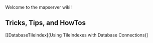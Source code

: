Welcome to the mapserver wiki!


## Tricks, Tips, and HowTos
[[DatabaseTileIndex](Using TileIndexes with Database Connections)]